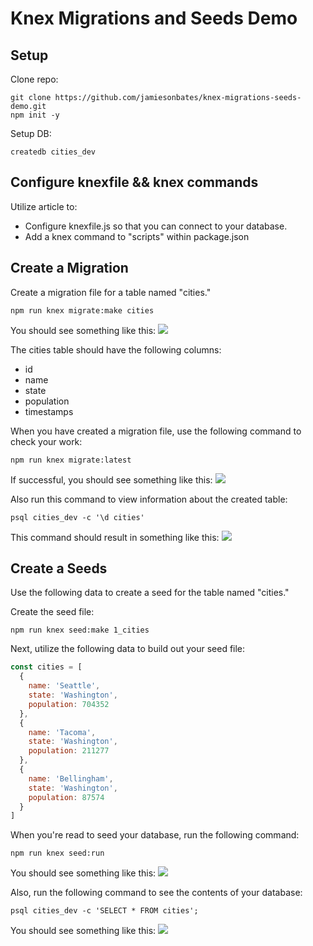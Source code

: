 # Knex Migrations and Seeds Demo

## Setup

Clone repo:
```
git clone https://github.com/jamiesonbates/knex-migrations-seeds-demo.git
npm init -y
```

Setup DB:
```
createdb cities_dev
```

## Configure knexfile && knex commands
Utilize article to:
* Configure knexfile.js so that you can connect to your database.
* Add a knex command to "scripts" within package.json

## Create a Migration
Create a migration file for a table named "cities."
```
npm run knex migrate:make cities
```

You should see something like this:
![](https://students-gschool-production.s3.amazonaws.com/uploads/asset/file/615/1._fish__-Users-jamiesonbates-Projects-g56-lectures-knex-migrations-seeds-demo__fish__iTerm2__Today_at_8.00.24_AM.png)

The cities table should have the following columns:
* id
* name
* state
* population
* timestamps

When you have created a migration file, use the following command to check your work:
```
npm run knex migrate:latest
```

If successful, you should see something like this:
![](https://students-gschool-production.s3.amazonaws.com/uploads/asset/file/616/1._fish__-Users-jamiesonbates-Projects-g56-lectures-knex-migrations-seeds-demo__fish__iTerm2__Today_at_8.05.16_AM.png)

Also run this command to view information about the created table:
```
psql cities_dev -c '\d cities'
```
This command should result in something like this:
![](https://students-gschool-production.s3.amazonaws.com/uploads/asset/file/626/1._fish__-Users-jamiesonbates-Projects-g56-lectures-knex-migrations-seeds-demo__fish__iTerm2__Today_at_8.25.10_AM.png)

## Create a Seeds
Use the following data to create a seed for the table named "cities."

Create the seed file:
```
npm run knex seed:make 1_cities
```

Next, utilize the following data to build out your seed file:
```javascript
const cities = [
  {
    name: 'Seattle',
    state: 'Washington',
    population: 704352
  },
  {
    name: 'Tacoma',
    state: 'Washington',
    population: 211277
  },
  {
    name: 'Bellingham',
    state: 'Washington',
    population: 87574
  }
]
```

When you're read to seed your database, run the following command:
```
npm run knex seed:run
```

You should see something like this:
![](https://students-gschool-production.s3.amazonaws.com/uploads/asset/file/623/1._fish__-Users-jamiesonbates-Projects-g56-lectures-knex-migrations-seeds-demo__fish__iTerm2__Today_at_8.00.24_AM.png)


Also, run the following command to see the contents of your database:
```
psql cities_dev -c 'SELECT * FROM cities';
```

You should see something like this:
![](https://students-gschool-production.s3.amazonaws.com/uploads/asset/file/624/1._fish__-Users-jamiesonbates-Projects-g56-lectures-knex-migrations-seeds-demo__fish__iTerm2__Today_at_8.00.24_AM.png)
